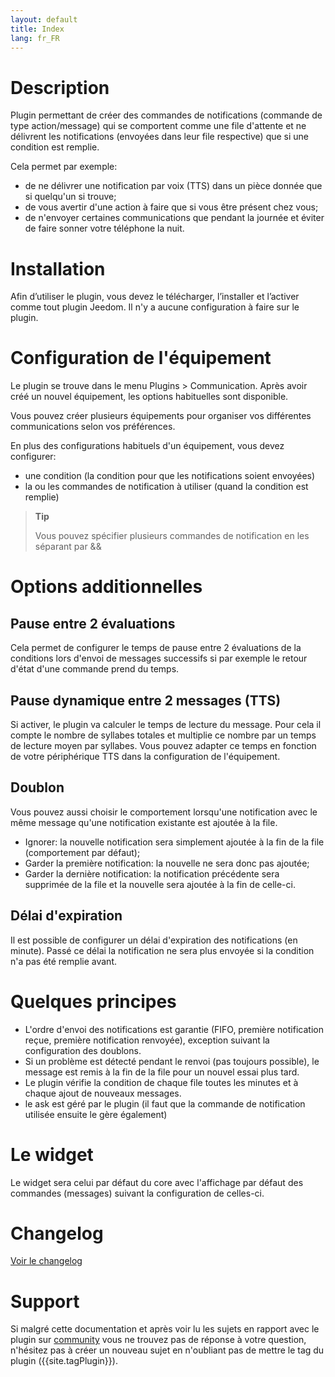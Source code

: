 ```yaml
---
layout: default
title: Index
lang: fr_FR
---
```


# Description

Plugin permettant de créer des commandes de notifications (commande de type action/message) qui se comportent comme une file d'attente et ne délivrent les notifications (envoyées dans leur file respective) que si une condition est remplie.

Cela permet par exemple:

- de ne délivrer une notification par voix (TTS) dans un pièce donnée que si quelqu'un si trouve;
- de vous avertir d'une action à faire que si vous être présent chez vous;
- de n'envoyer certaines communications que pendant la journée et éviter de faire sonner votre téléphone la nuit.

# Installation

Afin d’utiliser le plugin, vous devez le télécharger, l’installer et l’activer comme tout plugin Jeedom.
Il n'y a aucune configuration à faire sur le plugin.

# Configuration de l'équipement

Le plugin se trouve dans le menu Plugins > Communication.
Après avoir créé un nouvel équipement, les options habituelles sont disponible.

Vous pouvez créer plusieurs équipements pour organiser vos différentes communications selon vos préférences.

En plus des configurations habituels d'un équipement, vous devez configurer:

- une condition (la condition pour que les notifications soient envoyées)
- la ou les commandes de notification à utiliser (quand la condition est remplie)

> **Tip**
>
> Vous pouvez spécifier plusieurs commandes de notification en les séparant par &&

# Options additionnelles

## Pause entre 2 évaluations

Cela permet de configurer le temps de pause entre 2 évaluations de la conditions lors d'envoi de messages successifs si par exemple le retour d'état d'une commande prend du temps.

## Pause dynamique entre 2 messages (TTS)

Si activer, le plugin va calculer le temps de lecture du message. Pour cela il compte le nombre de syllabes totales et multiplie ce nombre par un temps de lecture moyen par syllabes. Vous pouvez adapter ce temps en fonction de votre périphérique TTS dans la configuration de l'équipement.

## Doublon

Vous pouvez aussi choisir le comportement lorsqu'une notification avec le même message qu'une notification existante est ajoutée à la file.

- Ignorer: la nouvelle notification sera simplement ajoutée à la fin de la file (comportement par défaut);
- Garder la première notification: la nouvelle ne sera donc pas ajoutée;
- Garder la dernière notification: la notification précédente sera supprimée de la file et la nouvelle sera ajoutée à la fin de celle-ci.

## Délai d'expiration

Il est possible de configurer un délai d'expiration des notifications (en minute). Passé ce délai la notification ne sera plus envoyée si la condition n'a pas été remplie avant.

# Quelques principes

- L'ordre d'envoi des notifications est garantie (FIFO, première notification reçue, première notification renvoyée), exception suivant la configuration des doublons.
- Si un problème est détecté pendant le renvoi (pas toujours possible), le message est remis à la fin de la file pour un nouvel essai plus tard.
- Le plugin vérifie la condition de chaque file toutes les minutes et à chaque ajout de nouveaux messages.
- le ask est géré par le plugin (il faut que la commande de notification utilisée ensuite le gère également)

# Le widget

Le widget sera celui par défaut du core avec l'affichage par défaut des commandes (messages) suivant la configuration de celles-ci.

# Changelog

[Voir le changelog](./changelog)

# Support

Si malgré cette documentation et après voir lu les sujets en rapport avec le plugin sur [community]({{site.forum}}) vous ne trouvez pas de réponse à votre question, n'hésitez pas à créer un nouveau sujet en n'oubliant pas de mettre le tag du plugin ({{site.tagPlugin}}).
